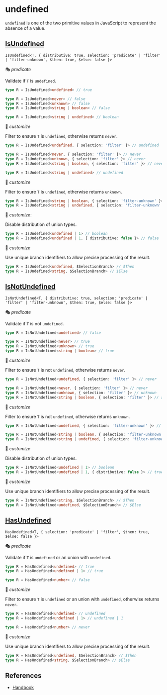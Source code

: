 # undefined

`undefined` is one of the two primitive values in JavaScript to represent the absence of a value.

## [IsUndefined](./is_undefined.ts)

`IsUndefined<T, { distributive: true, selection: 'predicate' | 'filter' | 'filter-unknown', $then: true, $else: false }>`

🎭 *predicate*

Validate if `T` is `undefined`.

```ts
type R = IsUndefined<undefined> // true

type R = IsUndefined<never> // false
type R = IsUndefined<unknown> // false
type R = IsUndefined<string | boolean> // false

type R = IsUndefined<string | undefined> // boolean
```

🔢 *customize*

Filter to ensure `T` is `undefined`, otherwise returns `never`.

```ts
type R = IsUndefined<undefined, { selection: 'filter' }> // undefined

type R = IsUndefined<never, { selection: 'filter' }> // never
type R = IsUndefined<unknown, { selection: 'filter' }> // never
type R = IsUndefined<string | boolean, { selection: 'filter' }> // never

type R = IsUndefined<string | undefined> // undefined
```

🔢 *customize*

Filter to ensure `T` is `undefined`, otherwise returns `unknown`.

```ts
type R = IsUndefined<string | boolean, { selection: 'filter-unknown' }> // unknown
type R = IsUndefined<string | undefined, { selection: 'filter-unknown' }> // unknown
```

🔢 *customize*:

Disable distribution of union types.

```ts
type R = IsUndefined<undefined | 1> // boolean
type R = IsUndefined<undefined | 1, { distributive: false }> // false
```

🔢 *customize*

Use unique branch identifiers to allow precise processing of the result.

```ts
type R = IsUndefined<undefined, $SelectionBranch> // $Then
type R = IsUndefined<string, $SelectionBranch> // $Else
```

## [IsNotUndefined](./is_not_undefined.ts)

`IsNotUndefined<T, { distributive: true, selection: 'predicate' | 'filter' | 'filter-unknown', $then: true, $else: false }>`

🎭 *predicate*

Validate if `T` is not `undefined`.

```ts
type R = IsNotUndefined<undefined> // false

type R = IsNotUndefined<never> // true
type R = IsNotUndefined<unknown> // true
type R = IsNotUndefined<string | boolean> // true
```

🔢 *customize*

Filter to ensure `T` is not `undefined`, otherwise returns `never`.

```ts
type R = IsNotUndefined<undefined, { selection: 'filter' }> // never

type R = IsNotUndefined<never, { selection: 'filter' }> // never
type R = IsNotUndefined<unknown, { selection: 'filter' }> // unknown
type R = IsNotUndefined<string | boolean, { selection: 'filter' }> // string | boolean
```

🔢 *customize*

Filter to ensure `T` is not `undefined`, otherwise returns `unknown`.

```ts
type R = IsNotUndefined<undefined, { selection: 'filter-unknown' }> // unknown

type R = IsNotUndefined<string | boolean, { selection: 'filter-unknown' }> // string | boolean
type R = IsNotUndefined<string | undefined, { selection: 'filter-unknown' }> // unknown
```

🔢 *customize*

Disable distribution of union types.

```ts
type R = IsNotUndefined<undefined | 1> // boolean
type R = IsNotUndefined<undefined | 1, { distributive: false }> // true
```

🔢 *customize*

Use unique branch identifiers to allow precise processing of the result.

```ts
type R = IsNotUndefined<string, $SelectionBranch> // $Then
type R = IsNotUndefined<undefined, $SelectionBranch> // $Else
```

## [HasUndefined](./has_undefined.ts)

`HasUndefined<T, { selection: 'predicate' | 'filter', $then: true, $else: false }>`

🎭 *predicate*

Validate if `T` is `undefined` or an union with `undefined`.

```ts
type R = HasUndefined<undefined> // true
type R = HasUndefined<undefined | 1> // true

type R = HasUndefined<number> // false
```

🔢 *customize*

Filter to ensure `T` is `undefined` or an union with `undefined`, otherwise returns `never`.

```ts
type R = HasUndefined<undefined> // undefined
type R = HasUndefined<undefined | 1> // undefined | 1

type R = HasUndefined<number> // never
```

🔢 *customize*

Use unique branch identifiers to allow precise processing of the result.

```ts
type R = HasUndefined<undefined, $SelectionBranch> // $Then
type R = HasUndefined<string, $SelectionBranch> // $Else
```

## References

- [Handbook]

[handbook]: https://www.typescriptlang.org/docs/handbook/2/everyday-types.html#null-and-undefined
